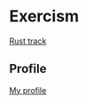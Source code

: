 # Exercism

[Rust track](https://exercism.org/tracks/rust)

## Profile

[My profile](https://exercism.org/profiles/ohbyeongmin)
